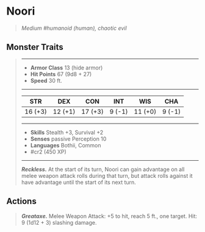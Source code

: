 # Noori
>*Medium #humanoid (human), chaotic evil*
## Monster Traits
>___
>- **Armor Class** 13 (hide armor)
>- **Hit Points** 67 (9d8 + 27)
>- **Speed** 30 ft.
>___
>|STR|DEX|CON|INT|WIS|CHA|
>|:---:|:---:|:---:|:---:|:---:|:---:|
>|16 (+3)|12 (+1)|17 (+3)|9 (-1)|11 (+0)|9 (-1)|
>___
>- **Skills** Stealth +3, Survival +2
>- **Senses** passive Perception 10
>- **Languages** Bothii, Common
>- #cr2 (450 XP)
>___
>***Reckless.*** At the start of its turn, Noori can gain advantage on all melee weapon attack rolls during that turn, but attack rolls against it have advantage until the start of its next turn.  
>
## Actions
>***Greataxe.*** Melee Weapon Attack: +5 to hit, reach 5 ft., one target. Hit: 9 (1d12 + 3) slashing damage.
